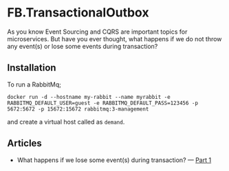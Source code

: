 # FB.TransactionalOutbox

As you know Event Sourcing and CQRS are important topics for microservices.
But have you ever thought, what happens if we do not throw any event(s) or lose some events during transaction?

## Installation 

To run a RabbitMq;
```
docker run -d --hostname my-rabbit --name myrabbit -e RABBITMQ_DEFAULT_USER=guest -e RABBITMQ_DEFAULT_PASS=123456 -p 5672:5672 -p 15672:15672 rabbitmq:3-management
```
and create a virtual host called as ``demand``.

## Articles

- What happens if we lose some event(s) during transaction? — [Part 1](https://bit.ly/33OOwHH "What happens if we lose some event(s) during transaction?") 
